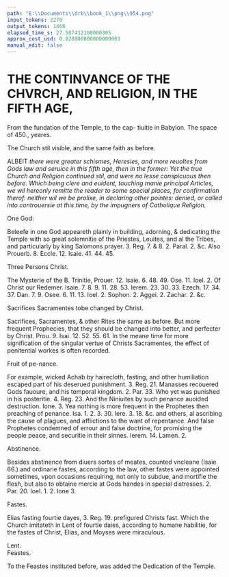 ```yaml
---
path: "E:\\Documents\\drb\\book_1\\png\\954.png"
input_tokens: 2270
output_tokens: 1466
elapsed_time_s: 27.507412100000305
approx_cost_usd: 0.028800000000000003
manual_edit: false
---
```

# THE CONTINVANCE OF THE CHVRCH, AND RELIGION, IN THE FIFTH AGE,

From the fundation of the Temple, to the cap-
tiuitie in Babylon. The space of 450., yeares.

<aside>The Church stil visible, and the same faith as before.</aside>

ALBEIT *there were greater schismes, Heresies, and more reuoltes from Gods law and seruice in this fifth age, then in the former: Yet the true Church and Religion continued stil, and were no lesse conspicuous then before. Which being clere and euident, touching manie principal Articles, we wil hereonly remitte the reader to some special places, for confirmation therof: neither wil we be prolixe, in declaring other pointes: denied, or called into controuersie at this time, by the impugners of Catholique Religion.*

<aside>One God:</aside>

Beleefe in one God appeareth plainly in building, adorning, & dedicating the Temple with so great solemnitie of the Priestes, Leuites, and al the Tribes, and particularly by king Salomons prayer. 3. Reg. 7. & 8. 2. Paral. 2. &c. Also Prouerb. 8. Eccle. 12. Isaie. 41. 44. 45.

<aside>Three Persons Christ.</aside>

The Mysterie of the B. Trinitie, Prouer. 12. Isaie. 6. 48. 49. Ose. 11. Ioel. 2. Of Christ our Redemer. Isaie. 7. 8. 9. 11. 28. 53. Ierem. 23. 30. 33. Ezech. 17. 34. 37. Dan. 7. 9. Osee. 6. 11. 13. Ioel. 2. Sophon. 2. Aggei. 2. Zachar. 2. &c.

<aside>Sacrifices Sacramentes tobe changed by Christ.</aside>

Sacrifices, Sacramentes, & other Rites the same as before. But more frequent Prophecies, that they should be changed into better, and perfecter by Christ. Prou. 9. Isai. 12. 52. 55. 61. In the meane time for more signification of the singular vertue of Christs Sacramentes, the effect of penitential workes is often recorded.

<aside>Fruit of pe-nance.</aside>

For example, wicked Achab by hairecloth, fasting, and other humiliation escaped part of his deserued punishment. 3. Reg. 21. Manasses recouered Gods fauoure, and his temporal kingdom. 2. Par. 33. Who yet was punished in his posteritie. 4. Reg. 23. And the Niniuites by such penance auoided destruction. Ione. 3. Yea nothing is more frequent in the Prophetes then preaching of penance. Isa. 1. 2. 3. 30. Iere. 3. 18. &c. and others, al ascribing the cause of plagues, and afflictions to the want of repentance. And false Prophetes condemned of errour and false doctrine, for promising the people peace, and securitie in their sinnes. Ierem. 14. Lamen. 2.

<aside>Abstinence.</aside>

Besides abstinence from diuers sortes of meates, counted vncleane (Isaie 66.) and ordinarie fastes, according to the law, other fastes were appointed sometimes, vpon occasions requiring, not only to subdue, and mortifie the flesh, but also to obtaine mercie at Gods handes in special distresses. 2. Par. 20. Ioel. 1. 2. Ione 3.

<aside>Fastes.</aside>

Elias fasting fourtie dayes, 3. Reg. 19. prefigured Christs fast. Which the Church imitateth in Lent of fourtie daies, according to humane habilitie, for the fastes of Christ, Elias, and Moyses were miraculous.

<aside>Lent.</aside>

<aside>Feastes.</aside>

To the Feastes instituted before, was added the Dedication of the Temple.

[^1]: 3. Reg. 7. & 8. 2. Paral. 2. &c.
[^2]: Prouerb. 8. Eccle. 12. Isaie. 41. 44. 45.
[^3]: Prouer. 12. Isaie. 6. 48. 49. Ose. 11. Ioel. 2.
[^4]: Isaie. 7. 8. 9. 11. 28. 53. Ierem. 23. 30. 33. Ezech. 17. 34. 37. Dan. 7. 9. Osee. 6. 11. 13. Ioel. 2. Sophon. 2. Aggei. 2. Zachar. 2. &c.
[^5]: Prou. 9. Isai. 12. 52. 55. 61.
[^6]: 3. Reg. 21.
[^7]: 2. Par. 33.
[^8]: 4. Reg. 23.
[^9]: Ione. 3.
[^10]: Isa. 1. 2. 3. 30. Iere. 3. 18. &c.
[^11]: Ierem. 14. Lamen. 2.
[^12]: Isaie 66.
[^13]: 2. Par. 20. Ioel. 1. 2. Ione 3.
[^14]: 3. Reg. 19.